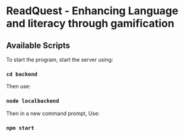 # ReadQuest - Enhancing Language and literacy through gamification 



## Available Scripts


To start the program, start the server using:
### `cd backend`

Then use:
### `node localbackend`

Then in a new command prompt, Use: 
### `npm start`

